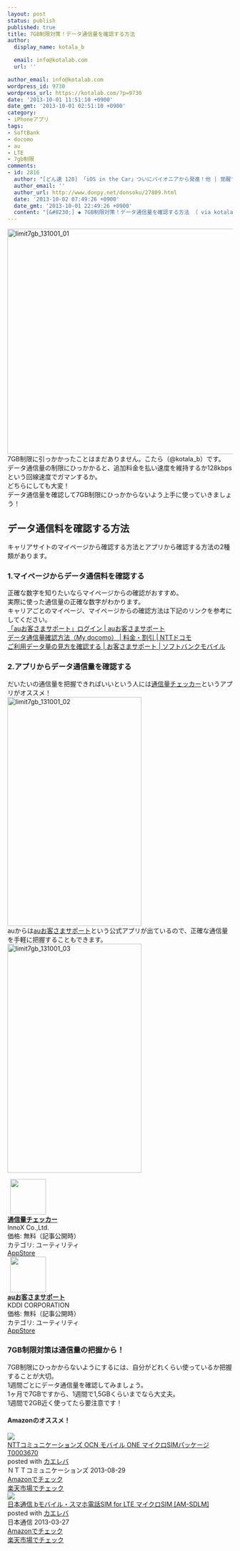 ```yaml
---
layout: post
status: publish
published: true
title: 7GB制限対策！データ通信量を確認する方法
author:
  display_name: kotala_b

  email: info@kotalab.com
  url: ''

author_email: info@kotalab.com
wordpress_id: 9730
wordpress_url: https://kotalab.com/?p=9730
date: '2013-10-01 11:51:10 +0900'
date_gmt: '2013-10-01 02:51:10 +0900'
category:
- iPhoneアプリ
tags:
- SoftBank
- docomo
- au
- LTE
- 7gb制限
comments:
- id: 2816
  author: "[どん速 128] 「iOS in the Car」ついにパイオニアから発進！他 | 覚醒する @CDiP"
  author_email: ''
  author_url: http://www.donpy.net/donsoku/27809.html
  date: '2013-10-02 07:49:26 +0900'
  date_gmt: '2013-10-01 22:49:26 +0900'
  content: "[&#8230;] ◆ 7GB制限対策！データ通信量を確認する方法 （ via kotala&#8217;s note ） [&#8230;]"
---
```

<p><img src="https://kotalab.com/wp-content/uploads/limit7gb_131001_01-546x505.jpg" alt="limit7gb_131001_01" width="546" height="505" class="alignnone size-large wp-image-9733" /><br />
7GB制限に引っかかったことはまだありません。こたら（@kotala_b）です。<br />
データ通信量の制限にひっかかると、追加料金を払い速度を維持するか128kbpsという回線速度でガマンするか。<br />
どちらにしても大変！<br />
データ通信量を確認して7GB制限にひっかからないよう上手に使っていきましょう！<br />
</p>
<!--more-->
<h2>データ通信料を確認する方法</h2>
<p>キャリアサイトのマイページから確認する方法とアプリから確認する方法の2種類があります。</p>
<h3>1.マイページからデータ通信料を確認する</h3>
<p>正確な数字を知りたいならマイページからの確認がおすすめ。<br />
実際に使った通信量の正確な数字がわかります。<br />
キャリアごとのマイページ、マイページからの確認方法は下記のリンクを参考にしてください。<br />
<a href="https://cs.kddi.com/support/login.html" target="_blank">「auお客さまサポート」ログイン | auお客さまサポート</a><br />
<a href="http://www.nttdocomo.co.jp/charge/online/data_traffic/" target="_blank">データ通信量確認方法（My docomo） | 料金・割引 | NTTドコモ</a><br />
<a href="http://www.softbank.jp/mobile/support/procedure/data_traffic/confirmation/" target="_blank">ご利用データ量の見方を確認する | お客さまサポート | ソフトバンクモバイル</a></p>
<h3>2.アプリからデータ通信量を確認する</h3>
<p>だいたいの通信量を把握できればいいという人には<a href="https://itunes.apple.com/jp/app/tong-xin-liangchekka/id580069644?mt=8&uo=4&at=10l4yU" rel="nofollow" target="_blank">通信量チェッカー</a>というアプリがオススメ！<br />
<img src="https://kotalab.com/wp-content/uploads/limit7gb_131001_02-300x513.jpg" alt="limit7gb_131001_02" width="300" height="513" class="alignnone size-medium wp-image-9731" /><br />
auからは<a href="https://itunes.apple.com/jp/app/auo-kesamasapoto/id479159684?mt=8&uo=4&at=10l4yU" rel="nofollow" target="_blank">auお客さまサポート</a>という公式アプリが出ているので、正確な通信量を手軽に把握することもできます。<br />
<img src="https://kotalab.com/wp-content/uploads/limit7gb_131001_03-300x513.jpg" alt="limit7gb_131001_03" width="300" height="513" class="alignnone size-medium wp-image-9732" /></p>
<div class="applink">
<div class="applinkimg"><a href="https://itunes.apple.com/jp/app/tong-xin-liangchekka/id580069644?mt=8&uo=4&at=10l4yU" rel="nofollow" target="_blank"><img hspace="6" src="http://a169.phobos.apple.com/us/r30/Purple/v4/dc/08/81/dc08815b-263d-05cc-cfd7-34f74ccc17da/Icon.png" width="80" /></a></div>
<div class="applinktext">
<div class="applinktitle"><strong><a href="https://itunes.apple.com/jp/app/tong-xin-liangchekka/id580069644?mt=8&uo=4&at=10l4yU" rel="nofollow" target="_blank">通信量チェッカー</a></strong></div>
<div class="applinkinfo">InnoX Co.,Ltd.</div>
<div class="applinkinfo">価格: 無料（記事公開時）</div>
<div class="applinkinfo">カテゴリ: ユーティリティ</div>
</div>
<div class="clear"></div>
<div class="appstorelink"><a href="https://itunes.apple.com/jp/app/tong-xin-liangchekka/id580069644?mt=8&uo=4&at=10l4yU" rel="nofollow" target="_blank">AppStore</a></div>
</div>
<div class="applink">
<div class="applinkimg"><a href="https://itunes.apple.com/jp/app/auo-kesamasapoto/id479159684?mt=8&uo=4&at=10l4yU" rel="nofollow" target="_blank"><img hspace="6" src="http://a271.phobos.apple.com/us/r30/Purple/v4/ac/f8/81/acf88160-9a33-b4cc-fc2a-562458c62d31/Icon.png" width="80" /></a></div>
<div class="applinktext">
<div class="applinktitle"><strong><a href="https://itunes.apple.com/jp/app/auo-kesamasapoto/id479159684?mt=8&uo=4&at=10l4yU" rel="nofollow" target="_blank">auお客さまサポート</a></strong></div>
<div class="applinkinfo">KDDI CORPORATION</div>
<div class="applinkinfo">価格: 無料（記事公開時）</div>
<div class="applinkinfo">カテゴリ: ユーティリティ</div>
</div>
<div class="clear"></div>
<div class="appstorelink"><a href="https://itunes.apple.com/jp/app/auo-kesamasapoto/id479159684?mt=8&uo=4&at=10l4yU" rel="nofollow" target="_blank">AppStore</a></div>
</div>
<h3>7GB制限対策は通信量の把握から！</h3>
<p>7GB制限にひっかからないようにするには、自分がどれくらい使っているか把握することが大切。<br />
1週間ごとにデータ通信量を確認してみましょう。<br />
1ヶ月で7GBですから、1週間で1,5GBくらいまでなら大丈夫。<br />
1週間で2GB近く使ってたら要注意です！</p>
<h4 class="aam">Amazonのオススメ！</h4>
<div class="kaerebalink-box">
<div class="kaerebalink-image"><a href="https://www.amazon.co.jp/exec/obidos/ASIN/B00EQ12AYS/same-22/ref=nosim/" rel="nofollow" target="_blank"><img src="https://images-fe.ssl-images-amazon.com/images/I/41cDGxNBsuL._SL160_.jpg" style="border: none;" /></a></div>
<div class="kaerebalink-info">
<div class="kaerebalink-name"><a href="https://www.amazon.co.jp/exec/obidos/ASIN/B00EQ12AYS/same-22/ref=nosim/" rel="nofollow" target="_blank">NTTコミュニケーションズ OCN モバイル ONE マイクロSIMパッケージ T0003670</a>
<div class="kaerebalink-powered-date">posted with <a href="https://kaereba.com" rel="nofollow" target="_blank">カエレバ</a></div>
</div>
<div class="kaerebalink-detail"> ＮＴＴコミュニケーションズ 2013-08-29    </div>
<div class="kaerebalink-link1">
<div class="shoplinkamazon"><a href="https://www.amazon.co.jp/gp/search?keywords=NTT%83R%83%7E%83%85%83j%83P%81%5B%83V%83%87%83%93%83Y&__mk_ja_JP=%83J%83%5E%83J%83i&tag=same-22" rel="nofollow" target="_blank" title="アマゾン" >Amazonでチェック</a></div>
<div class="shoplinkrakuten"><a href="http://c.af.moshimo.com/af/c/click?a_id=374939&p_id=54&pc_id=54&pl_id=616&s_v=b5Rz2P0601xu&url=http%3A%2F%2Fsearch.rakuten.co.jp%2Fsearch%2Fmall%2FNTT%25E3%2582%25B3%25E3%2583%259F%25E3%2583%25A5%25E3%2583%258B%25E3%2582%25B1%25E3%2583%25BC%25E3%2582%25B7%25E3%2583%25A7%25E3%2583%25B3%25E3%2582%25BA%2F-%2Ff.1-p.1-s.1-sf.0-st.A-v.2%3Fx%3D0" rel="nofollow" target="_blank" title="楽天市場" >楽天市場でチェック</a></div>
</div>
</div>
<div class="booklink-footer"></div>
</div>
<div class="kaerebalink-box">
<div class="kaerebalink-image"><a href="https://www.amazon.co.jp/exec/obidos/ASIN/B00BVYW8WW/same-22/ref=nosim/" rel="nofollow" target="_blank"><img src="https://images-fe.ssl-images-amazon.com/images/I/41XqOD-TGKL._SL160_.jpg" style="border: none;" /></a></div>
<div class="kaerebalink-info">
<div class="kaerebalink-name"><a href="https://www.amazon.co.jp/exec/obidos/ASIN/B00BVYW8WW/same-22/ref=nosim/" rel="nofollow" target="_blank">日本通信 bモバイル・スマホ電話SIM for LTE マイクロSIM [AM-SDLM]</a>
<div class="kaerebalink-powered-date">posted with <a href="https://kaereba.com" rel="nofollow" target="_blank">カエレバ</a></div>
</div>
<div class="kaerebalink-detail"> 日本通信 2013-03-27    </div>
<div class="kaerebalink-link1">
<div class="shoplinkamazon"><a href="https://www.amazon.co.jp/gp/search?keywords=G.4G&__mk_ja_JP=%83J%83%5E%83J%83i&tag=same-22" rel="nofollow" target="_blank" title="アマゾン" >Amazonでチェック</a></div>
<div class="shoplinkrakuten"><a href="http://c.af.moshimo.com/af/c/click?a_id=374939&p_id=54&pc_id=54&pl_id=616&s_v=b5Rz2P0601xu&url=http%3A%2F%2Fsearch.rakuten.co.jp%2Fsearch%2Fmall%2FG.4G%2F-%2Ff.1-p.1-s.1-sf.0-st.A-v.2%3Fx%3D0" rel="nofollow" target="_blank" title="楽天市場" >楽天市場でチェック</a></div>
</div>
</div>
<div class="booklink-footer"></div>
</div>
